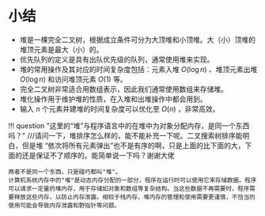 # 小结

- 堆是一棵完全二叉树，根据成立条件可分为大顶堆和小顶堆。大（小）顶堆的堆顶元素是最大（小）的。
- 优先队列的定义是具有出队优先级的队列，通常使用堆来实现。
- 堆的常用操作及其对应的时间复杂度包括：元素入堆 $O(\log n)$ 、堆顶元素出堆 $O(\log n)$ 和访问堆顶元素 $O(1)$ 等。
- 完全二叉树非常适合用数组表示，因此我们通常使用数组来存储堆。
- 堆化操作用于维护堆的性质，在入堆和出堆操作中都会用到。
- 输入 $n$ 个元素并建堆的时间复杂度可以优化至 $O(n)$ ，非常高效。


!!! question "这里的“堆”与程序语言中的在堆中为对象分配内存，是同一个东西吗？"
///请问一下，堆排序怎么样的，能不能补充一下呢。二叉搜索树排序能明白，但是堆 “依次将所有元素弹出”也不是有序的啊，只是上面的比下面的大，下面的还是保证不了顺序的。能简单说一下吗？谢谢大佬
    
    两者不是同一个东西，只是碰巧都叫"堆"。
    计算机系统内存中的"堆"是动态内存分配的一部分，程序在运行时可以使用它来存储数据。程序可以请求一定量的堆内存，用于存储如对象和数组等复杂结构。当这些数据不再需要时，程序需要释放这些内存，以防止内存泄露。相较于栈内存，堆内存的管理和使用需要更谨慎，不恰当的使用可能会导致内存泄露和野指针等问题。
